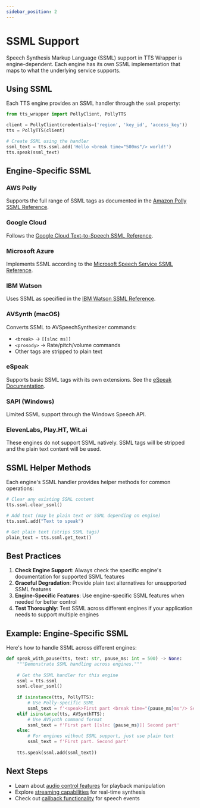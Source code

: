 ```yaml
---
sidebar_position: 2
---
```


# SSML Support

Speech Synthesis Markup Language (SSML) support in TTS Wrapper is engine-dependent. Each engine has its own SSML implementation that maps to what the underlying service supports.

## Using SSML

Each TTS engine provides an SSML handler through the `ssml` property:

```python
from tts_wrapper import PollyClient, PollyTTS

client = PollyClient(credentials=('region', 'key_id', 'access_key'))
tts = PollyTTS(client)

# Create SSML using the handler
ssml_text = tts.ssml.add('Hello <break time="500ms"/> world!')
tts.speak(ssml_text)
```

## Engine-Specific SSML

### AWS Polly
Supports the full range of SSML tags as documented in the [Amazon Polly SSML Reference](https://docs.aws.amazon.com/polly/latest/dg/supportedtags.html).

### Google Cloud
Follows the [Google Cloud Text-to-Speech SSML Reference](https://cloud.google.com/text-to-speech/docs/ssml).

### Microsoft Azure
Implements SSML according to the [Microsoft Speech Service SSML Reference](https://learn.microsoft.com/en-us/azure/cognitive-services/speech-service/speech-synthesis-markup).

### IBM Watson
Uses SSML as specified in the [IBM Watson SSML Reference](https://cloud.ibm.com/docs/text-to-speech?topic=text-to-speech-ssml).

### AVSynth (macOS)
Converts SSML to AVSpeechSynthesizer commands:
- `<break>` → `[[slnc ms]]`
- `<prosody>` → Rate/pitch/volume commands
- Other tags are stripped to plain text

### eSpeak
Supports basic SSML tags with its own extensions. See the [eSpeak Documentation](https://github.com/espeak-ng/espeak-ng/blob/master/docs/markup.md).

### SAPI (Windows)
Limited SSML support through the Windows Speech API.

### ElevenLabs, Play.HT, Wit.ai
These engines do not support SSML natively. SSML tags will be stripped and the plain text content will be used.

## SSML Helper Methods

Each engine's SSML handler provides helper methods for common operations:

```python
# Clear any existing SSML content
tts.ssml.clear_ssml()

# Add text (may be plain text or SSML depending on engine)
tts.ssml.add("Text to speak")

# Get plain text (strips SSML tags)
plain_text = tts.ssml.get_text()
```

## Best Practices

1. **Check Engine Support**: Always check the specific engine's documentation for supported SSML features
2. **Graceful Degradation**: Provide plain text alternatives for unsupported SSML features
3. **Engine-Specific Features**: Use engine-specific SSML features when needed for better control
4. **Test Thoroughly**: Test SSML across different engines if your application needs to support multiple engines

## Example: Engine-Specific SSML

Here's how to handle SSML across different engines:

```python
def speak_with_pause(tts, text: str, pause_ms: int = 500) -> None:
    """Demonstrate SSML handling across engines."""
    
    # Get the SSML handler for this engine
    ssml = tts.ssml
    ssml.clear_ssml()
    
    if isinstance(tts, PollyTTS):
        # Use Polly-specific SSML
        ssml_text = f'<speak>First part <break time="{pause_ms}ms"/> Second part</speak>'
    elif isinstance(tts, AVSynthTTS):
        # Use AVSynth command format
        ssml_text = f'First part [[slnc {pause_ms}]] Second part'
    else:
        # For engines without SSML support, just use plain text
        ssml_text = f'First part. Second part'
    
    tts.speak(ssml.add(ssml_text))
```

## Next Steps

- Learn about [audio control features](audio-control) for playback manipulation
- Explore [streaming capabilities](streaming) for real-time synthesis
- Check out [callback functionality](callbacks) for speech events 